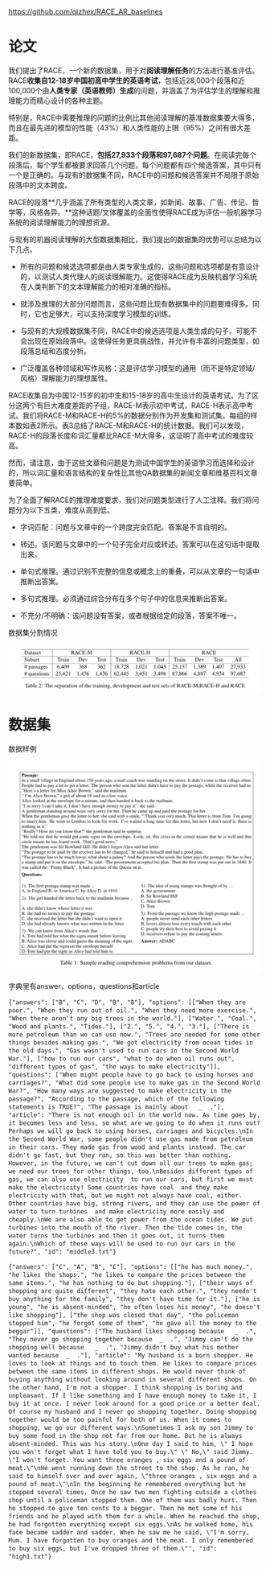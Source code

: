 https://github.com/qizhex/RACE_AR_baselines

# 论文

我们提出了RACE，一个新的数据集，用于对**阅读理解任务**的方法进行基准评估。RACE**收集自12-18岁中国初高中学生的英语考试**，包括近28,000个段落和近100,000个由**人类专家（英语教师）生成**的问题，并涵盖了为评估学生的理解和推理能力而精心设计的各种主题。

特别是，RACE中需要推理的问题的比例比其他阅读理解的基准数据集要大得多，而且在最先进的模型的性能（43%）和人类性能的上限（95%）之间有很大差距。

我们的新数据集，即RACE，**包括27,933个段落和97,687个问题**。在阅读完每个段落后，每个学生都被要求回答几个问题，每个问题都有四个候选答案，其中只有一个是正确的。与现有的数据集不同，RACE中的问题和候选答案并不局限于原始段落中的文本跨度。

RACE的段落**几乎涵盖了所有类型的人类文章，如新闻、故事、广告、传记、哲学等，风格各异。**这种话题/文体覆盖的全面性使得RACE成为评估一般机器学习系统的阅读理解能力的理想资源。

与现有的机器阅读理解的大型数据集相比，我们提出的数据集的优势可以总结为以下几点。

- 所有的问题和候选选项都是由人类专家生成的，这些问题和选项都是有意设计的，以测试人类代理人的阅读理解能力。这使得RACE成为反映机器学习系统在人类判断下的文本理解能力的相对准确的指标。

- 就涉及推理的大部分问题而言，这些问题比现有数据集中的问题要难得多。同时，它也足够大，可以支持深度学习模型的训练。

- 与现有的大规模数据集不同，RACE中的候选选项是人类生成的句子，可能不会出现在原始段落中。这使得任务更具挑战性，并允许有丰富的问题类型，如段落总结和态度分析。

- 广泛覆盖各种领域和写作风格：这是评估学习模型的通用（而不是特定领域/风格）理解能力的理想属性。



RACE收集自为中国12-15岁的初中生和15-18岁的高中生设计的英语考试。为了区分这两个有巨大难度差距的子组，RACE-M表示初中考试，RACE-H表示高中考试。我们将RACE-M和RACE-H的5%的数据分别作为开发集和测试集。每组的样本数如表2所示。表3总结了RACE-M和RACE-H的统计数据。我们可以发现，RACE-H的段落长度和词汇量都比RACE-M大得多，这证明了高中考试的难度较高。

然而，请注意，由于这些文章和问题是为测试中国学生的英语学习而选择和设计的，所以词汇量和语言结构的复杂性比其他QA数据集的新闻文章和维基百科文章要简单。

为了全面了解RACE的推理难度要求，我们对问题类型进行了人工注释。我们将问题分为以下五类，难度从高到低。

- 字词匹配：问题与文章中的一个跨度完全匹配。答案是不言自明的。

- 转述。该问题与文章中的一个句子完全对应或转述。答案可以在这句话中提取出来。

- 单句式推理。通过识别不完整的信息或概念上的重叠，可以从文章的一句话中推断出答案。

- 多句式推理。必须通过综合分布在多个句子中的信息来推断出答案。

- 不充分/不明确：该问题没有答案，或者根据给定的段落，答案不唯一。



数据集分割情况

![image-20220720164859918](mdPICs/image-20220720164859918.png)



# 数据集

数据样例

![image-20220720163845562](mdPICs/image-20220720163845562.png)



字典里有answer，options，questions和article

```
{"answers": ["B", "C", "D", "B", "B"], "options": [["When they are poor.", "When they run out of oil.", "When they need more exercise.", "When there aren't any big trees in the world."], ["Water.", "Coal.", "Wood and plants.", "Tides."], ["2.", "5.", "4.", "3."], ["There is more petroleum than we can use now.", "Trees are needed for some other things besides making gas.", "We got electricity from ocean tides in the old days.", "Gas wasn't used to run cars in the Second World War."], ["how to run our cars", "what to do when oil runs out", "different types of gas", "the ways to make electricity"]], "questions": ["When might people have to go back to using horses and carriages?", "What did some people use to make gas in the Second World War?", "How many ways are suggested to make electricity in the passage?", "According to the passage, which of the following statements is TRUE?", "The passage is mainly about   _  ."], "article": "There is not enough oil in the world now. As time goes by, it becomes less and less, so what are we going to do when it runs out? Perhaps we will go back to using horses, carriages and bicycles.\nIn the Second World War, some people didn't use gas made from petroleum  in their cars. They made gas from wood and plants instead. The car didn't go fast, but they ran, so this was better than nothing. However, in the future, we can't cut down all our trees to make gas; we need our trees for other things, too.\nBesides different types of gas, we can also use electricity  to run our cars, but first we must make the electricity! Some countries have coal  and they make electricity with that, but we might not always have coal, either. Other countries have big, strong rivers, and they can use the power of water to turn turbines  and make electricity more easily and cheaply.\nWe are also able to get power from the ocean tides. We put turbines into the mouth of the river. Then the tide comes in, the water turns the turbines and then it goes out, it turns them again.\nWhich of these ways will be used to run our cars in the future?", "id": "middle3.txt"}
```

```
{"answers": ["C", "A", "B", "C"], "options": [["he has much money.", "he likes the shops.", "he likes to compare the prices between the same items.", "he has nothing to do but shopping."], ["their ways of shopping are quite different", "they hate each other.", "they needn't buy anything for the family", "they don't have time for it."], ["he is young", "he is absent-minded", "he often loses his money", "he doesn't like shopping"], ["the shop was closed that day", "the policeman stopped him", "he forgot some of them", "he gave all the money to the beggar"]], "questions": ["The husband likes shopping because   _  .", "They never go shopping together because  _  .", "Jimmy can't do the shopping well because   _  .", "Jimmy didn't buy what his mother wanted because  _  ."], "article": "My husband is a born shopper. He loves to look at things and to touch them. He likes to compare prices between the same items in different shops. He would never think of buying anything without looking around in several different shops. On the other hand, I'm not a shopper. I think shopping is boring and unpleasant. If I like something and I have enough money to take it, I buy it at once. I never look around for a good price or a better deal. Of course my husband and I never go shopping together. Doing shopping together would be too painful for both of us. When it comes to shopping, we go our different ways.\nSometimes I ask my son Jimmy to buy some food in the shop not far from our home. But he is always absent-minded. This was his story.\nOne day I said to him, \" I hope you won't forget what I have told you to buy.\" \" No,\" said Jimmy. \"I won't forget. You want three oranges , six eggs and a pound of meat.\"\nHe went running down the street to the shop. As he ran, he said to himself over and over again, \"three oranges , six eggs and a pound of meat.\"\nIn the beginning he remembered everything but he stopped several times. Once he saw two men fighting outside a clothes shop until a policeman stopped them. One of them was badly hurt. Then he stopped to give ten cents to a beggar. Then he met some of his friends and he played with them for a while. When he reached the shop, he had forgotten everything except six eggs.\nAs he walked home, his face became sadder and sadder. When he saw me he said, \"I'm sorry, Mum. I have forgotten to buy oranges and the meat. I only remembered to buy six eggs, but I've dropped three of them.\"", "id": "high1.txt"}
```

